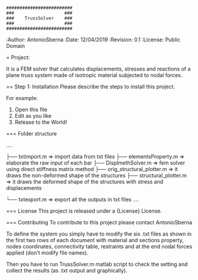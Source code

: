     #########################
    ###                   ###
    ###    TrussSolver    ###
    ###                   ###
    #########################
    
:Author: AntonioSberna
:Date: 12/04/2019
:Revision: 0.1
:License: Public Domain

= Project:

It is a FEM solver that calculates displacements, stresses and reactions of a plane truss system made of isotropic material subjected to nodal forces.

== Step 1: Installation
Please describe the steps to install this project.

For example:

1. Open this file
2. Edit as you like
3. Release to the World!



=== Folder structure

....
 
  ├── txtimport.m                 =>  import data from txt files
  ├── elementsProperty.m          =>  elaborate the raw input of each bar
  ├── DisplmethSolver.m           =>  fem solver using direct stiffness matrix method
  ├── orig_structural_plotter.m   =>  it draws the non-deformed shape of the structures
  ├── structural_plotter.m        =>  it draws the deformed shape of the structures with stress and displacements

  └── txtexport.m                 =>  export all the outputs in txt files
....

=== License
This project is released under a {License} License.

=== Contributing
To contribute to this project please contact AntonioSberna 

 
To define the system you simply have to modify the six .txt files as shown in the first two rows of each document with material and sections property, nodes coordinates, connectivity table, restraints and at the end nodal forces applied (don't modify file names).

Then you have to run TrussSolver.m matlab script to check the setting and collect the results (as .txt output and graphically).
